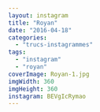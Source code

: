 ```yaml
---
layout: instagram
title: "Royan"
date: "2016-04-18"
categories: 
  - "trucs-instagrammes"
tags: 
  - "instagram"
  - "royan"
coverImage: Royan-1.jpg
imgWidth: 360
imgHeight: 360
instagram: BEVgIcRymao
---
```

